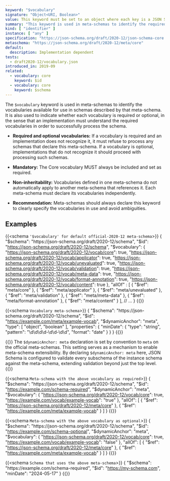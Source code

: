 ```yaml
---
keyword: "$vocabulary"
signature: "Object<URI, Boolean>"
value: This keyword must be set to an object where each key is a JSON Schema vocabulary URI and each value is a boolean that represents whether the corresponding vocabulary is considered optional (false) or required (true)
summary: "This keyword is used in meta-schemas to identify the required and optional vocabularies available for use in schemas described by that meta-schema."
kind: [ "identifier" ]
instance: [ "any" ]
specification: "https://json-schema.org/draft/2020-12/json-schema-core.html#section-8.1.2"
metaschema: "https://json-schema.org/draft/2020-12/meta/core"
default:
  description: Implementation dependent
tests:
  - draft2020-12/vocabulary.json
introduced_in: 2019-09
related:
  - vocabulary: core
    keyword: $id
  - vocabulary: core
    keyword: $schema
---
```


The `$vocabulary` keyword is used in meta-schemas to identify the vocabularies available for use in schemas described by that meta-schema. It is also used to indicate whether each vocabulary is required or optional, in the sense that an implementation must understand the required vocabularies in order to successfully process the schema.

* **Required and optional vocabularies:** If a vocabulary is required and an implementation does not recognize it, it must refuse to process any schemas that declare this meta-schema. If a vocabulary is optional, implementations that do not recognize it should proceed with processing such schemas.

* **Mandatory:** The Core vocabulary MUST always be included and set as required.

* **Non-inheritability:** Vocabularies defined in one meta-schema do not automatically apply to another meta-schema that references it. Each meta-schema must declare its vocabularies independently.

* **Recommendation:** Meta-schemas should always declare this keyword to clearly specify the vocabularies in use and avoid ambiguities.

## Examples

{{<schema `'$vocabulary' for default official-2020-12 meta-schema`>}}
{
  "$schema": "https://json-schema.org/draft/2020-12/schema",
  "$id": "https://json-schema.org/draft/2020-12/schema",
  "$vocabulary": {
    "https://json-schema.org/draft/2020-12/vocab/core": true,
    "https://json-schema.org/draft/2020-12/vocab/applicator": true,
    "https://json-schema.org/draft/2020-12/vocab/unevaluated": true,
    "https://json-schema.org/draft/2020-12/vocab/validation": true,
    "https://json-schema.org/draft/2020-12/vocab/meta-data": true,
    "https://json-schema.org/draft/2020-12/vocab/format-annotation": true,
    "https://json-schema.org/draft/2020-12/vocab/content": true
  },
  "allOf" : [
    { "$ref": "meta/core" },
    { "$ref": "meta/applicator" },
    { "$ref": "meta/unevaluated" },
    { "$ref": "meta/validation" },
    { "$ref": "meta/meta-data" },
    { "$ref": "meta/format-annotation" },
    { "$ref": "meta/content" }
  ],
  // ...
}
{{</schema>}}

{{<schema `Vocabulary meta-schema`>}}
{
  "$schema": "https://json-schema.org/draft/2020-12/schema",
  "$id": "https://example.com/meta/example-vocab",
  "$dynamicAnchor": "meta",
  "type": [ "object", "boolean" ],
  "properties": {
    "minDate": {
      "type": "string",
      "pattern": "\\d\\d\\d\\d-\\d\\d-\\d\\d",
      "format": "date"
    }
  }
}
{{</schema>}}

{{<learning-more>}}
The `$dynamicAnchor: meta` declaration is set by convention to `meta` on the official meta-schemas. This setting serves as a mechanism to enable meta-schema extensibility. By declaring `$dynamicAnchor: meta` here, JSON Schema is configured to validate every subschema of the instance schema against the meta-schema, extending validation beyond just the top level.
{{</learning-more>}}

{{<schema `Meta-schema with the above vocabulary as required`>}}
{
  "$schema": "https://json-schema.org/draft/2020-12/schema",
  "$id": "https://example.com/schema-required",
  "$dynamicAnchor": "meta",
  "$vocabulary": {
    "https://json-schema.org/draft/2020-12/vocab/core": true,
    "https://example.com/vocab/example-vocab": "true"
  },
  "allOf": [
    { "$ref": "https://json-schema.org/draft/2020-12/meta/core" },
    { "$ref": "https://example.com/meta/example-vocab" }
  ]
}
{{</schema>}}

{{<schema `Meta-schema with the above vocabulary as optional`>}}
{
  "$schema": "https://json-schema.org/draft/2020-12/schema",
  "$id": "https://example.com/schema-optional",
  "$dynamicAnchor": "meta",
  "$vocabulary": {
    "https://json-schema.org/draft/2020-12/vocab/core": true,
    "https://example.com/vocab/example-vocab": "false"
  },
  "allOf": [
    { "$ref": "https://json-schema.org/draft/2020-12/meta/core" },
    { "$ref": "https://example.com/meta/example-vocab" }
  ]
}
{{</schema>}}

{{<schema `Schema that uses the above meta-schema`>}}
{
  "$schema": "https://example.com/schema-required",
  "$id": "https://my-schema.com",
  "minDate": "2024-05-17"
}
{{</schema>}}